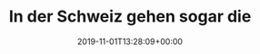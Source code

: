 ---
retweeted: false
source: <a href="http://www.samruston.co.uk" rel="nofollow">Flamingo for Android</a>
entities:
  user_mentions: []
  urls: []
  symbols: []
  media:
  - expanded_url: https://twitter.com/bascht/status/1190259230617604098/photo/1
    indices:
    - '62'
    - '85'
    url: https://t.co/GA3X0Hbm5Z
    media_url: http://pbs.twimg.com/media/EISmdcoWoAA3ZQ4.jpg
    id_str: '1190259226364518400'
    id: '1190259226364518400'
    media_url_https: https://pbs.twimg.com/media/EISmdcoWoAA3ZQ4.jpg
    sizes:
      small:
        w: '680'
        h: '510'
        resize: fit
      medium:
        w: '1200'
        h: '900'
        resize: fit
      thumb:
        w: '150'
        h: '150'
        resize: crop
      large:
        w: '2048'
        h: '1536'
        resize: fit
    type: photo
    display_url: pic.twitter.com/GA3X0Hbm5Z
  hashtags: []
display_text_range:
- '0'
- '85'
favorite_count: '13'
id_str: '1190259230617604098'
truncated: false
retweet_count: '1'
id: '1190259230617604098'
possibly_sensitive: false
created_at: Fri Nov 01 13:28:09 +0000 2019
favorited: false
full_text: In der Schweiz gehen sogar die Webdesigner auf Nummer sicher.
lang: de
extended_entities:
  media:
  - expanded_url: https://twitter.com/bascht/status/1190259230617604098/photo/1
    indices:
    - '62'
    - '85'
    url: https://t.co/GA3X0Hbm5Z
    media_url: http://pbs.twimg.com/media/EISmdcoWoAA3ZQ4.jpg
    id_str: '1190259226364518400'
    id: '1190259226364518400'
    media_url_https: https://pbs.twimg.com/media/EISmdcoWoAA3ZQ4.jpg
    sizes:
      small:
        w: '680'
        h: '510'
        resize: fit
      medium:
        w: '1200'
        h: '900'
        resize: fit
      thumb:
        w: '150'
        h: '150'
        resize: crop
      large:
        w: '2048'
        h: '1536'
        resize: fit
    type: photo
    display_url: pic.twitter.com/GA3X0Hbm5Z
tags:
- pesos:twitter
date: '2019-11-01T13:28:09+00:00'
src: https://twitter.com/bascht/status/1190259230617604098
original_url: https://twitter.com/bascht/status/1190259230617604098
type: twitter_tweet
media_url: https://img.bascht.com/twitter/pbs.twimg.com/media/EISmdcoWoAA3ZQ4.jpg
text: In der Schweiz gehen sogar die Webdesigner auf Nummer sicher.
title: 'In der Schweiz gehen sogar die '

---